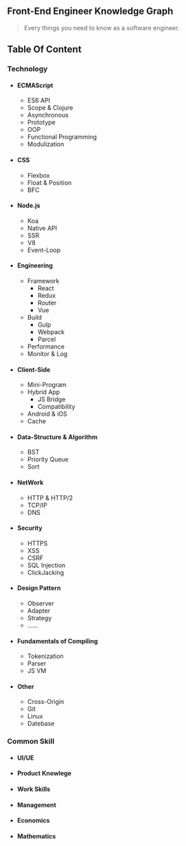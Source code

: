 ## Front-End Engineer Knowledge Graph
> Every things you need to know as a software engineer.

## Table Of Content
### Technology
- #### ECMAScript
  - ES6 API
  - Scope & Clojure
  - Asynchronous
  - Prototype
  - OOP
  - Functional Programming
  - Modulization
- #### CSS
  - Flexbox
  - Float & Position
  - BFC
- #### Node.js
  - Koa
  - Native API
  - SSR
  - V8
  - Event-Loop
- #### Engineering
  - Framework
    - React
    - Redux
    - Router
    - Vue
  - Build
    - Gulp
    - Webpack
    - Parcel
  - Performance
  - Monitor & Log
- #### Client-Side
  - Mini-Program
  - Hybrid App
    - JS Bridge
    - Compatibility
  - Android & iOS
  - Cache

- #### Data-Structure & Algorithm
  - BST
  - Priority Queue
  - Sort
- #### NetWork
  - HTTP & HTTP/2
  - TCP/IP
  - DNS
- #### Security
  - HTTPS
  - XSS
  - CSRF
  - SQL Injection
  - ClickJacking
- #### Design Pattern
  - Observer
  - Adapter
  - Strategy
  - ......
- #### Fundamentals of Compiling
  - Tokenization
  - Parser
  - JS VM

- #### Other
  - Cross-Origin
  - Git
  - Linux
  - Datebase


### Common Skill
- #### UI/UE
- #### Product Knowlege
- #### Work Skills
- #### Management
- #### Economics
- #### Mathematics
